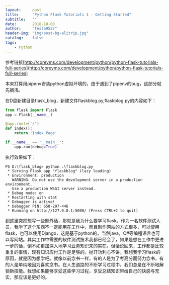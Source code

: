```yaml
---
layout:     post
title:      "Python Flask Tutorials 1 - Getting Started"
subtitle:   ""
date:       2018-10-08
author:     "Tesla9527"
header-img: "img/post-bg-alitrip.jpg"
catalog:    false
tags:
    - Python
---
```


参考链接[http://coreyms.com/development/python/python-flask-tutorials-full-series](http://coreyms.com/development/python/python-flask-tutorials-full-series)

本来打算用pipenv安装python虚拟环境的，由于遇到了pipenv的bug，这部分就先搁浅。

在D盘新建目录flask_blog，新建文件flaskblog.py,flaskblog.py的内容如下：

```python
from flask import Flask
app = Flask(__name__)

@app.route('/')
def index():
    return 'Index Page'

if __name__ == '__main__':
	app.run(debug=True)
```

执行效果如下：
```
PS D:\flask_blog> python .\flaskblog.py
 * Serving Flask app "flaskblog" (lazy loading)
 * Environment: production
   WARNING: Do not use the development server in a production environment.
   Use a production WSGI server instead.
 * Debug mode: on
 * Restarting with stat
 * Debugger is active!
 * Debugger PIN: 658-297-446
 * Running on http://127.0.0.1:5000/ (Press CTRL+C to quit)
```

到这里突然想写一些题外话，那就是我为什么要学习flask。作为一名软件测试人员，我学了这个东西不一定能用在工作中，而且制作网站的方式很多，可以使用flask，也可以使用Django，这是基于python的，当然java，C#等编程语言也可以写网站。其实工作中需要的软件测试技术我都已经会了，如果是想在工作中更进一步的话，倒不如更加深入地学习业务知识来的实在。但话说回来，工作都是比较重复的事情，现有知识应付工作是足够的。抛开功利心不讲，我想我学习flask的原因，就是因为想学吧。就像以前念书一样，有的人是为了考高分而努力念书，有的人是单纯地因为喜欢念书。在人生道路的不断学习过程中，我们总是在不断地解锁新技能。我想如果能够享受这些学习过程，享受总结知识带给自己的快感与充实，那应该是更好的。